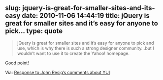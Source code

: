 slug: jquery-is-great-for-smaller-sites-and-its-easy
date: 2010-11-06 14:44:19
title: jQuery is great for smaller sites and it’s easy for anyone to pick...
type: quote
---

> jQuery is great for smaller sites and it’s easy for anyone to pick and use, which is why there is such a strong designer community…but I wouldn’t want to use it to create the Yahoo! homepage.

Good point!

 Via: [Response to John Resig’s comments about YUI](http://www.nczonline.net/blog/2010/11/03/response-to-john-resigs-comments-about-yui/)
